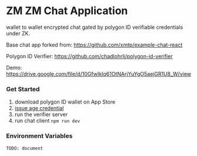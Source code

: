 # ZM ZM Chat Application

wallet to wallet encrypted chat gated by polygon ID verifiable credentials under ZK.

Base chat app forked from: https://github.com/xmtp/example-chat-react

Polygon ID Verifier: https://github.com/chadlohrli/polygon-id-verifier

Demo: https://drive.google.com/file/d/10GfwIkIq61OtNArjYuYgO5aejGR1U8_W/view

### Get Started 
1) download polygon ID wallet on App Store
2) [issue age credential](https://issuer.polygonid.me/)
3) run the verifier server 
4) run chat client `npm run dev`

### Environment Variables
`TODO: document`

